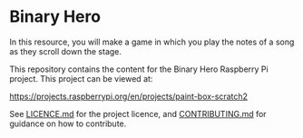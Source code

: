 # Binary Hero
In this resource, you will make a game in which you play the notes of a song as they scroll down the stage.

This repository contains the content for the Binary Hero Raspberry Pi project. This project can be viewed at:

https://projects.raspberrypi.org/en/projects/paint-box-scratch2

See [LICENCE.md](LICENCE.md) for the project licence, and [CONTRIBUTING.md](CONTRIBUTING.md) for guidance on how to contribute.
